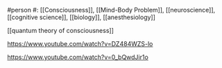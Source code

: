 #person 
#: [[Consciousness]], [[Mind-Body Problem]], [[neuroscience]], [[cognitive science]], [[biology]], [[anesthesiology]]  

[[quantum theory of consciousness]]

https://www.youtube.com/watch?v=DZ484WZS-lo


https://www.youtube.com/watch?v=0_bQwdJir1o

